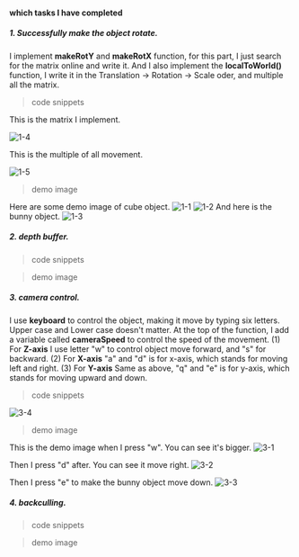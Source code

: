 #### which tasks I have completed
##### 1. Successfully make the object rotate.
I implement **makeRotY** and **makeRotX** function, for this part, I just search for the matrix online and write it. And I also implement the **localToWorld()** function, I write it in the Translation -> Rotation -> Scale oder, and multiple all the matrix.
>code snippets

This is the matrix I implement.

![1-4](./demo_img/1-4.jpg)

This is the multiple of all movement.

![1-5](./demo_img/1-5.jpg)

>demo image

Here are some demo image of cube object.
![1-1](./demo_img/1-1.jpg)
![1-2](./demo_img/1-2.jpg)
And here is the bunny object.
![1-3](./demo_img/1-3.jpg)

##### 2. depth buffer.
>code snippets

>demo image

##### 3. camera control.
I use **keyboard** to control the object, making it move by typing six letters. Upper case and Lower case doesn't matter. At the top of the function, I add a variable called **cameraSpeed** to control the speed of the movement.
(1) For **Z-axis**
I use letter "w" to control object move forward, and "s" for backward.
(2) For **X-axis**
"a" and "d" is for x-axis, which stands for moving left and right.
(3) For **Y-axis**
Same as above, "q" and "e" is for y-axis, which stands for moving upward and down.
>code snippets

![3-4](./demo_img/3-4.jpg)

>demo image

This is the demo image when I press "w". You can see it's bigger.
![3-1](./demo_img/3-1_w.jpg)

Then I press "d" after. You can see it move right.
![3-2](./demo_img/3-2_WD.jpg)

Then I press "e" to make the bunny object move down.
![3-3](./demo_img/3-3_WDE.jpg)
##### 4. backculling.

>code snippets

>demo image

